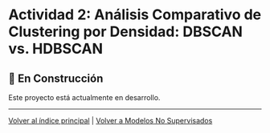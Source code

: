 # Actividad 2: Análisis Comparativo de Clustering por Densidad: DBSCAN vs. HDBSCAN

## 🚧 En Construcción

Este proyecto está actualmente en desarrollo.

---

[Volver al índice principal](../../README.md) | [Volver a Modelos No Supervisados](../README.md)
